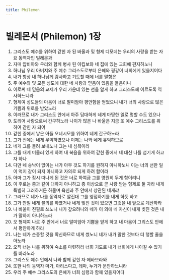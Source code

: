 ```yaml
---
title: Philemon
---
```


# 빌레몬서 (Philemon) 1장
1. 그리스도 예수를 위하여 갇힌 자 된 바울과 및 형제 디모데는 우리의 사랑을 받는 자요 동역자인 빌레몬과
1. 자매 압비아와 우리와 함께 병사 된 아킵보와 네 집에 있는 교회에 편지하노니
1. 하나님 우리 아버지와 주 예수 그리스도로부터 은혜와 평강이 너희에게 있을지어다
1. 내가 항상 내 하나님께 감사하고 기도할 때에 너를 말함은
1. 주 예수와 및 모든 성도에 대한 네 사랑과 믿음이 있음을 들음이니
1. 이로써 네 믿음의 교제가 우리 가운데 있는 선을 알게 하고 그리스도께 이르도록 역사하느니라
1. 형제여 성도들의 마음이 너로 말미암아 평안함을 얻었으니 내가 너의 사랑으로 많은 기쁨과 위로를 받았노라
1. 이러므로 내가 그리스도 안에서 아주 담대하게 네게 마땅한 일로 명할 수도 있으나
1. 도리어 사랑으로써 간구하노라 나이가 많은 나 바울은 지금 또 예수 그리스도를 위하여 갇힌 자 되어
1. 갇힌 중에서 낳은 아들 오네시모를 위하여 네게 간구하노라
1. 그가 전에는 네게 무익하였으나 이제는 나와 네게 유익하므로
1. 네게 그를 돌려 보내노니 그는 내 심복이라
1. 그를 내게 머물러 있게 하여 내 복음을 위하여 갇힌 중에서 네 대신 나를 섬기게 하고자 하나
1. 다만 네 승낙이 없이는 내가 아무 것도 하기를 원하지 아니하노니 이는 너의 선한 일이 억지 같이 되지 아니하고 자의로 되게 하려 함이라
1. 아마 그가 잠시 떠나게 된 것은 너로 하여금 그를 영원히 두게 함이리니
1. 이 후로는 종과 같이 대하지 아니하고 종 이상으로 곧 사랑 받는 형제로 둘 자라 내게 특별히 그러하거든 하물며 육신과 주 안에서 상관된 네게랴
1. 그러므로 네가 나를 동역자로 알진대 그를 영접하기를 내게 하듯 하고
1. 그가 만일 네게 불의를 하였거나 네게 빚진 것이 있으면 그것을 내 앞으로 계산하라
1. 나 바울이 친필로 쓰노니 내가 갚으려니와 네가 이 외에 네 자신이 내게 빚진 것은 내가 말하지 아니하노라
1. 오 형제여 나로 주 안에서 너로 말미암아 기쁨을 얻게 하고 내 마음이 그리스도 안에서 평안하게 하라
1. 나는 네가 순종할 것을 확신하므로 네게 썼노니 네가 내가 말한 것보다 더 행할 줄을 아노라
1. 오직 너는 나를 위하여 숙소를 마련하라 너희 기도로 내가 너희에게 나아갈 수 있기를 바라노라
1. 그리스도 예수 안에서 나와 함께 갇힌 자 에바브라와
1. 또한 나의 동역자 마가, 아리스다고, 데마, 누가가 문안하느니라
1. 우리 주 예수 그리스도의 은혜가 너희 심령과 함께 있을지어다